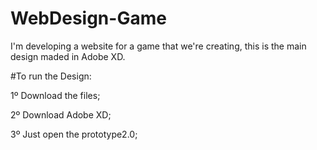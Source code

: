 # WebDesign-Game
I'm developing a website for a game that we're creating, this is the main design maded in Adobe XD.

#To run the Design:

1º Download the files;

2º Download Adobe XD;

3º Just open the prototype2.0;
